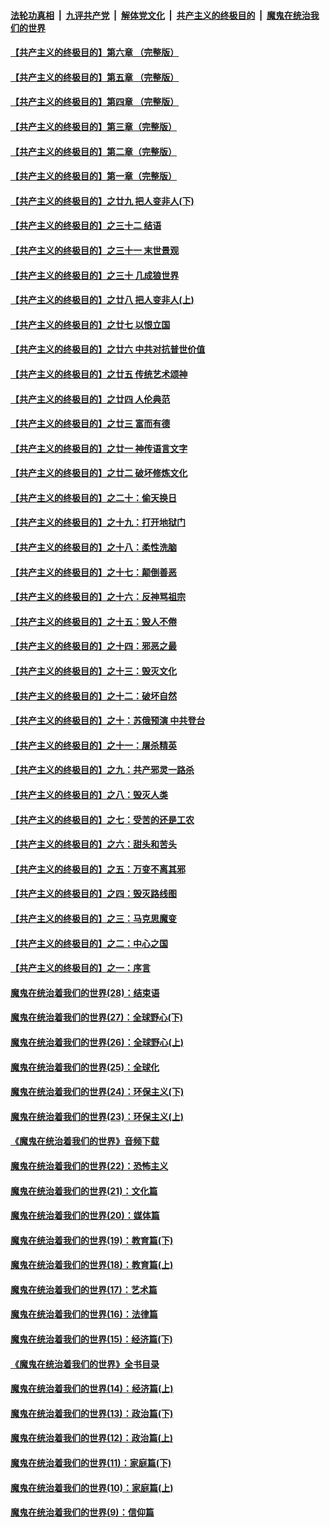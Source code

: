 ####  [法轮功真相](../../../../basic/blob/master/README.md?t=01262213) &nbsp;|&nbsp; [九评共产党](../../../../9ping.md/blob/master/README.md?t=01262213) &nbsp;|&nbsp; [解体党文化](../../../../jtdwh.md/blob/master/README.md?t=01262213)  &nbsp;|&nbsp; [共产主义的终极目的](../../../../gczydzjmd.md/blob/master/README.md?t=01262213) &nbsp;|&nbsp; [魔鬼在统治我们的世界](../../../../mgztzwmdsj.md/blob/master/README.md?t=01262213) 

#### [【共产主义的终极目的】第六章 （完整版）](../pages/nsc422/n11428913.md?t=01262213) 

#### [【共产主义的终极目的】第五章 （完整版）](../pages/nsc422/n11428912.md?t=01262213) 

#### [【共产主义的终极目的】第四章 （完整版）](../pages/nsc422/n11428907.md?t=01262213) 

#### [【共产主义的终极目的】第三章（完整版）](../pages/nsc422/n11428848.md?t=01262213) 

#### [【共产主义的终极目的】第二章（完整版）](../pages/nsc422/n11428831.md?t=01262213) 

#### [【共产主义的终极目的】第一章（完整版）](../pages/nsc422/n11417651.md?t=01262213) 

#### [【共产主义的终极目的】之廿九 把人变非人(下)](../pages/nsc422/n11344140.md?t=01262213) 

#### [【共产主义的终极目的】之三十二 结语](../pages/nsc422/n11360535.md?t=01262213) 

#### [【共产主义的终极目的】之三十一 末世景观](../pages/nsc422/n11351129.md?t=01262213) 

#### [【共产主义的终极目的】之三十 几成狼世界](../pages/nsc422/n11348280.md?t=01262213) 

#### [【共产主义的终极目的】之廿八 把人变非人(上)](../pages/nsc422/n11340492.md?t=01262213) 

#### [【共产主义的终极目的】之廿七 以恨立国](../pages/nsc422/n11336944.md?t=01262213) 

#### [【共产主义的终极目的】之廿六 中共对抗普世价值](../pages/nsc422/n11324785.md?t=01262213) 

#### [【共产主义的终极目的】之廿五 传统艺术颂神](../pages/nsc422/n11296396.md?t=01262213) 

#### [【共产主义的终极目的】之廿四 人伦典范](../pages/nsc422/n11296397.md?t=01262213) 

#### [【共产主义的终极目的】之廿三 富而有德](../pages/nsc422/n11283598.md?t=01262213) 

#### [【共产主义的终极目的】之廿一 神传语言文字](../pages/nsc422/n11263265.md?t=01262213) 

#### [【共产主义的终极目的】之廿二 破坏修炼文化](../pages/nsc422/n11245728.md?t=01262213) 

#### [【共产主义的终极目的】之二十：偷天换日](../pages/nsc422/n11238846.md?t=01262213) 

#### [【共产主义的终极目的】之十九：打开地狱门](../pages/nsc422/n11206376.md?t=01262213) 

#### [【共产主义的终极目的】之十八：柔性洗脑](../pages/nsc422/n11199994.md?t=01262213) 

#### [【共产主义的终极目的】之十七：颠倒善恶](../pages/nsc422/n11179782.md?t=01262213) 

#### [【共产主义的终极目的】之十六：反神骂祖宗](../pages/nsc422/n11166798.md?t=01262213) 

#### [【共产主义的终极目的】之十五：毁人不倦](../pages/nsc422/n11166792.md?t=01262213) 

#### [【共产主义的终极目的】之十四：邪恶之最](../pages/nsc422/n11150249.md?t=01262213) 

#### [【共产主义的终极目的】之十三：毁灭文化](../pages/nsc422/n11135227.md?t=01262213) 

#### [【共产主义的终极目的】之十二：破坏自然](../pages/nsc422/n11135214.md?t=01262213) 

#### [【共产主义的终极目的】之十：苏俄预演 中共登台](../pages/nsc422/n11118424.md?t=01262213) 

#### [【共产主义的终极目的】之十一：屠杀精英](../pages/nsc422/n11118442.md?t=01262213) 

#### [【共产主义的终极目的】之九：共产邪灵一路杀](../pages/nsc422/n11114139.md?t=01262213) 

#### [【共产主义的终极目的】之八：毁灭人类](../pages/nsc422/n11108503.md?t=01262213) 

#### [【共产主义的终极目的】之七：受苦的还是工农](../pages/nsc422/n11101809.md?t=01262213) 

#### [【共产主义的终极目的】之六：甜头和苦头](../pages/nsc422/n11096971.md?t=01262213) 

#### [【共产主义的终极目的】之五：万变不离其邪](../pages/nsc422/n11091285.md?t=01262213) 

#### [【共产主义的终极目的】之四：毁灭路线图](../pages/nsc422/n11086284.md?t=01262213) 

#### [【共产主义的终极目的】之三：马克思魔变](../pages/nsc422/n11061941.md?t=01262213) 

#### [【共产主义的终极目的】之二：中心之国](../pages/nsc422/n11047728.md?t=01262213) 

#### [【共产主义的终极目的】之一：序言](../pages/nsc422/n11086077.md?t=01262213) 

#### [魔鬼在统治着我们的世界(28)：结束语](../pages/nsc422/n10936246.md?t=01262213) 

#### [魔鬼在统治着我们的世界(27)：全球野心(下)](../pages/nsc422/n10928319.md?t=01262213) 

#### [魔鬼在统治着我们的世界(26)：全球野心(上)](../pages/nsc422/n10900318.md?t=01262213) 

#### [魔鬼在统治着我们的世界(25)：全球化](../pages/nsc422/n10788205.md?t=01262213) 

#### [魔鬼在统治着我们的世界(24)：环保主义(下)](../pages/nsc422/n10695307.md?t=01262213) 

#### [魔鬼在统治着我们的世界(23)：环保主义(上)](../pages/nsc422/n10688613.md?t=01262213) 

#### [《魔鬼在统治着我们的世界》音频下载](../pages/nsc422/n10635553.md?t=01262213) 

#### [魔鬼在统治着我们的世界(22)：恐怖主义](../pages/nsc422/n10614727.md?t=01262213) 

#### [魔鬼在统治着我们的世界(21)：文化篇](../pages/nsc422/n10597706.md?t=01262213) 

#### [魔鬼在统治着我们的世界(20)：媒体篇](../pages/nsc422/n10586579.md?t=01262213) 

#### [魔鬼在统治着我们的世界(19)：教育篇(下)](../pages/nsc422/n10564808.md?t=01262213) 

#### [魔鬼在统治着我们的世界(18)：教育篇(上)](../pages/nsc422/n10526970.md?t=01262213) 

#### [魔鬼在统治着我们的世界(17)：艺术篇](../pages/nsc422/n10499093.md?t=01262213) 

#### [魔鬼在统治着我们的世界(16)：法律篇](../pages/nsc422/n10485969.md?t=01262213) 

#### [魔鬼在统治着我们的世界(15)：经济篇(下)](../pages/nsc422/n10469975.md?t=01262213) 

#### [《魔鬼在统治着我们的世界》全书目录](../pages/nsc422/n10464261.md?t=01262213) 

#### [魔鬼在统治着我们的世界(14)：经济篇(上)](../pages/nsc422/n10457370.md?t=01262213) 

#### [魔鬼在统治着我们的世界(13)：政治篇(下)](../pages/nsc422/n10448270.md?t=01262213) 

#### [魔鬼在统治着我们的世界(12)：政治篇(上)](../pages/nsc422/n10444576.md?t=01262213) 

#### [魔鬼在统治着我们的世界(11)：家庭篇(下)](../pages/nsc422/n10440961.md?t=01262213) 

#### [魔鬼在统治着我们的世界(10)：家庭篇(上)](../pages/nsc422/n10435448.md?t=01262213) 

#### [魔鬼在统治着我们的世界(9)：信仰篇](../pages/nsc422/n10432159.md?t=01262213) 

